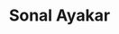 ---
layout: member
weight: 200
title: Sonal Ayakar
img: /img/members/vgyadav.jpg
program: Ph.D. candidate
degrees : M. Tech. in Biotechnology, Institute of Chemical Technology, India; B. Pharm., University of Mumbai, India
status: grad
year_end: 
year_start: 2017
description: Engineering plant metabolic pathways in heterologous hosts and studying biochemical mechanisms that control flux
email: sayakar@chbe.ubc.ca
linkedin: 
homepage: 
---
